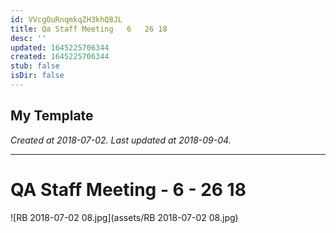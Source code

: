 ```yaml
---
id: VVcgOuRnqmkqZH3khQ8JL
title: Qa Staff Meeting   6   26 18
desc: ''
updated: 1645225706344
created: 1645225706344
stub: false
isDir: false
---
```

My Template
---

_Created at 2018-07-02._
_Last updated at 2018-09-04._




---

# QA Staff Meeting - 6 - 26 18


![RB 2018-07-02 08.jpg](assets/RB 2018-07-02 08.jpg)

